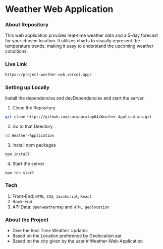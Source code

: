 # Weather Web Application

### About Repository

This web application provides real-time weather data and a 5-day forecast for your chosen location. It utilizes charts to visually represent the temperature trends, making it easy to understand the upcoming weather conditions.

### Live Link

```bash
https://project-weather-web.vercel.app/
```

### Setting up Locally

Install the dependencies and devDependencies and start the server.

1. Clone the Repository

```bash
git clone https://github.com/suryapratap04/Weather-Application.git
```

2. Go to that Directory

```bash
cd Weather-Application
```

3. Install npm packages

```bash
npm install
```

4. Start the server

```bash
npm run start
```

### Tech

1. Front-End: `HTML`, `CSS`, `JavaScript`, `React`
2. Back-End:
3. API Data: `openweathermap` and `HTML geolocation`

### About the Project

- Give the Real Time Weather Updates
- Based on the Location preference by Geolocation api
- Based on the city given by the user
#   W e a t h e r - W e b - A p p l i c a t i o n  
 